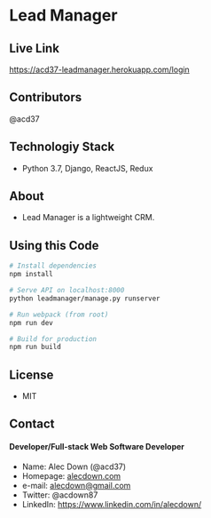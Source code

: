 # Lead Manager

## Live Link
https://acd37-leadmanager.herokuapp.com/login

## Contributors
@acd37

## Technologiy Stack
* Python 3.7, Django, ReactJS, Redux

## About
* Lead Manager is a lightweight CRM.

## Using this Code 
```bash
# Install dependencies
npm install

# Serve API on localhost:8000
python leadmanager/manage.py runserver

# Run webpack (from root)
npm run dev

# Build for production
npm run build
```

## License 
* MIT

## Contact
#### Developer/Full-stack Web Software Developer
* Name: Alec Down (@acd37)
* Homepage: [alecdown.com](https://alecdown.com)
* e-mail: alecdown@gmail.com
* Twitter: @acdown87
* LinkedIn: https://www.linkedin.com/in/alecdown/


